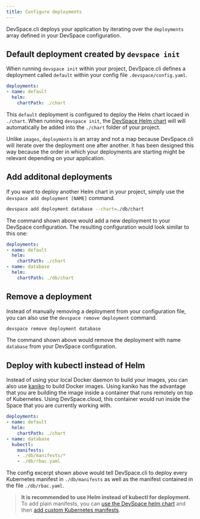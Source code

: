 ```yaml
---
title: Configure deployments
---
```


DevSpace.cli deploys your application by iterating over the `deployments` array defined in your DevSpace configuration.

## Default deployment created by `devspace init`
When running `devspace init` within your project, DevSpace.cli defines a deployment called `default` within your config file `.devspace/config.yaml`.
```yaml
deployments:
- name: default
  helm:
    chartPath: ./chart
```
This `default` deployment is configured to deploy the Helm chart locaed in `./chart`. When running `devspace init`, the [DevSpace Helm chart](../charts/devspace-chart) will will automatically be added into the `./chart` folder of your project.

Unlike `images`, `deployments` is an array and not a map because DevSpace.cli will iterate over the deployment one after another. It has been designed this way because the order in which your deployments are starting might be relevant depending on your application.

## Add additonal deployments
If you want to deploy another Helm chart in your project, simply use the `devspace add deployment [NAME]` command.
```bash
devspace add deployment database --chart=./db/chart
```

The command shown above would add a new deployment to your DevSpace configuration. The resulting configuration would look similar to this one:

```yaml
deployments:
- name: default
  helm:
    chartPath: ./chart
- name: database
  helm:
    chartPath: ./db/chart
```

## Remove a deployment
Instead of manually removing a deployment from your configuration file, you can also use the `devspace remove deployment` command.
```bash
devspace remove deployment database
```
The command shown above would remove the deployment with name `database` from your DevSpace configuration.

## Deploy with kubectl instead of Helm
Instead of using your local Docker daemon to build your images, you can also use [kaniko](https://github.com/GoogleContainerTools/kaniko) to build Docker images. Using kaniko has the advantage that you are building the image inside a container that runs remotely on top of Kubernetes. Using DevSpace.cloud, this container would run inside the Space that you are currently working with.
```yaml
deployments:
- name: default
  helm:
    chartPath: ./chart
- name: database
  kubectl:
    manifests:
    - ./db/manifests/*
    - ./db/rbac.yaml
```
The config excerpt shown above would tell DevSpace.cli to deploy every Kubernetes manifest in `./db/manifests` as well as the manifest contained in the file `./db/rbac.yaml`.

> **It is recommended to use Helm instead of kubectl for deployment.** To add plain manifests, you can 
[use the DevSpace helm chart](../charts/devspace-chart) and then
[add custom Kubernetes manifests](../charts/custom-manifests).
